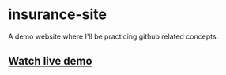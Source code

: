# insurance-site

A demo website where I'll be practicing github related concepts.
 
## [Watch live demo](https://lifesafe.web.app)
 
